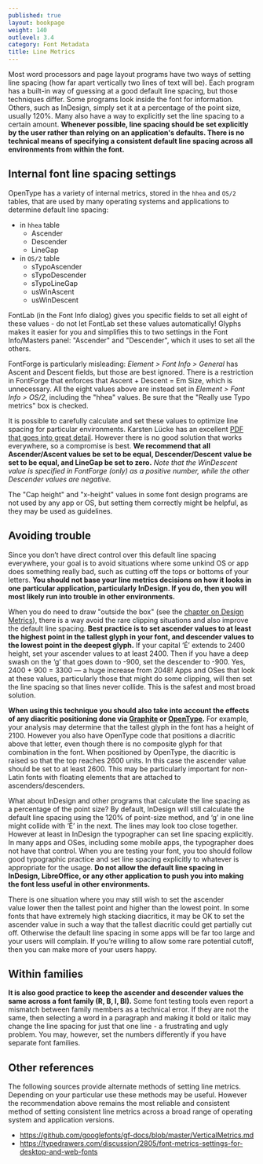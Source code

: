 ```yaml
---
published: true
layout: bookpage
weight: 140
outlevel: 3.4
category: Font Metadata
title: Line Metrics
---
```


Most word processors and page layout programs have two ways of setting line spacing (how far apart vertically two lines of text will be). Each program has a built-in way of guessing at a good default line spacing, but those techniques differ. Some programs look inside the font for information. Others, such as InDesign, simply set it at a percentage of the point size, usually 120%. Many also have a way to explicitly set the line spacing to a certain amount. **Whenever possible, line spacing should be set explicitly by the user rather than relying on an application's defaults. There is no technical means of specifying a consistent default line spacing across all environments from within the font.**

## Internal font line spacing settings

OpenType has a variety of internal metrics, stored in the `hhea` and `OS/2` tables, that are used by many operating systems and applications to determine default line spacing:

- in `hhea` table
  - Ascender
  - Descender
  - LineGap
- in `OS/2` table
  - sTypoAscender
  - sTypoDescender
  - sTypoLineGap
  - usWinAscent
  - usWinDescent

FontLab (in the Font Info dialog) gives you specific fields to set all eight of these values - do not let FontLab set these values automatically! Glyphs makes it easier for you and simplifies this to two settings in the Font Info/Masters panel: "Ascender" and "Descender", which it uses to set all the others.

FontForge is particularly misleading: _Element > Font Info > General_ has Ascent and Descent fields, but those are best ignored. There is a restriction in FontForge that enforces that Ascent + Descent = Em Size, which is unnecessary. All the eight values above are instead set in _Element > Font Info > OS/2_, including the "hhea" values. Be sure that the "Really use Typo metrics" box is checked.

It is possible to carefully calculate and set these values to optimize line spacing for particular environments. Karsten Lücke has an excellent [PDF that goes into great detail][Karsten]. However there is no good solution that works everywhere, so a compromise is best. **We recommend that all Ascender/Ascent values be set to be equal, Descender/Descent value be set to be equal, and LineGap be set to zero.** _Note that the WinDescent value is specified in FontForge (only) as a positive number, while the other Descender values are negative._

The "Cap height" and "x-height" values in some font design programs are not used by any app or OS, but setting them correctly might be helpful, as they may be used as guidelines.

## Avoiding trouble

Since you don’t have direct control over this default line spacing everywhere, your goal is to avoid situations where some unkind OS or app does something really bad, such as cutting off the tops or bottoms of your letters. **You should not base your line metrics decisions on how it looks in one particular application, particularly InDesign. If you do, then you will most likely run into trouble in other environments.**

When you do need to draw "outside the box" (see the [chapter on Design Metrics](Design_Metrics.html)), there is a way avoid the rare clipping situations and also improve the default line spacing. **Best practice is to set ascender values to at least the highest point in the tallest glyph in your font, and descender values to the lowest point in the deepest glyph.** If your capital ‘É’ extends to 2400 height, set your ascender values to at least 2400. Then if you have a deep swash on the ‘g’ that goes down to -900, set the descender to -900. Yes, 2400 + 900 = 3300 — a huge increase from 2048! Apps and OSes that look at these values, particularly those that might do some clipping, will then set the line spacing so that lines never collide. This is the safest and most broad solution.

**When using this technique you should also take into account the effects of any diacritic positioning done via [Graphite][Graphite] or [OpenType][OTinfo on SS].** For example, your analysis may determine that the tallest glyph in the font has a height of 2100. However you also have OpenType code that positions a diacritic above that letter, even though there is no composite glyph for that combination in the font. When positioned by OpenType, the diacritic is raised so that the top reaches 2600 units. In this case the ascender value should be set to at least 2600. This may be particularly important for non-Latin fonts with floating elements that are attached to ascenders/descenders.

What about InDesign and other programs that calculate the line spacing as a percentage of the point size? By default, InDesign will still calculate the default line spacing using the 120% of point-size method, and ‘g’ in one line might collide with ‘É’ in the next. The lines may look too close together. However at least in InDesign the typographer can set line spacing explicitly. In many apps and OSes, including some mobile apps, the typographer does not have that control. When you are testing your font, you too should follow good typographic practice and set line spacing explicitly to whatever is appropriate for the usage. **Do not allow the default line spacing in InDesign, LibreOffice, or any other application to push you into making the font less useful in other environments.**

There is one situation where you may still wish to set the ascender value lower then the tallest point and higher than the lowest point. In some fonts that have extremely high stacking diacritics, it may be OK to set the ascender value in such a way that the tallest diacritic could get partially cut off. Otherwise the default line spacing in some apps will be far too large and your users will complain. If you’re willing to allow some rare potential cutoff, then you can make more of your users happy.

## Within families

**It is also good practice to keep the ascender and descender values the same across a font family (R, B, I, BI).** Some font testing tools even report a mismatch between family members as a technical error. If they are not the same, then selecting a word in a paragraph and making it bold or italic may change the line spacing for just that one line - a frustrating and ugly problem. You may, however, set the numbers differently if you have separate font families.

## Other references

The following sources provide alternate methods of setting line metrics. Depending on your particular use these methods may be useful. However the recommendation above remains the most reliable and consistent method of setting consistent line metrics across a broad range of operating system and application versions.

* https://github.com/googlefonts/gf-docs/blob/master/VerticalMetrics.md
* https://typedrawers.com/discussion/2805/font-metrics-settings-for-desktop-and-web-fonts

[Karsten]: http://www.kltf.de/downloads/FontMetrics-kltf.pdf

[OTinfo on SS]: http://scriptsource.org/cms/scripts/page.php?item_id=entry_detail&uid=kr5s6gwpdy

[Graphite]: http://graphite.sil.org
